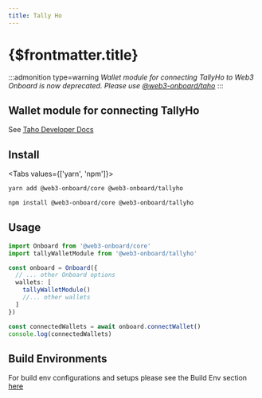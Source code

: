 ```yaml
---
title: Tally Ho
---
```


# {$frontmatter.title}

:::admonition type=warning
_Wallet module for connecting TallyHo to Web3 Onboard is now deprecated. Please use [@web3-onboard/taho](../../wallets/taho.md)_
:::

## Wallet module for connecting TallyHo

See [Taho Developer Docs](https://docs.tally.cash/tally/developers/integrating-dapps)

## Install

<Tabs values={['yarn', 'npm']}>
<TabPanel value="yarn">

```sh copy
yarn add @web3-onboard/core @web3-onboard/tallyho
```

  </TabPanel>
  <TabPanel value="npm">

```sh copy
npm install @web3-onboard/core @web3-onboard/tallyho
```

  </TabPanel>
</Tabs>

## Usage

```typescript
import Onboard from '@web3-onboard/core'
import tallyWalletModule from '@web3-onboard/tallyho'

const onboard = Onboard({
  // ... other Onboard options
  wallets: [
    tallyWalletModule()
    //... other wallets
  ]
})

const connectedWallets = await onboard.connectWallet()
console.log(connectedWallets)
```

## Build Environments

For build env configurations and setups please see the Build Env section [here](/docs/modules/core#build-environments)
